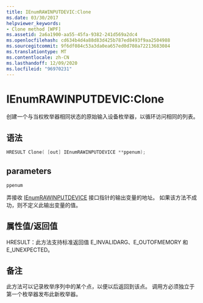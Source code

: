 ```yaml
---
title: IEnumRAWINPUTDEVIC:Clone
ms.date: 03/30/2017
helpviewer_keywords:
- Clone method [WPF]
ms.assetid: 2a6a1900-aa55-45fa-9382-241d569a2dc4
ms.openlocfilehash: cd634b4d4a88d83d425b787ed8493f9aa2504988
ms.sourcegitcommit: 9f6df084c53a3da0ea657ed0d708a72213683084
ms.translationtype: MT
ms.contentlocale: zh-CN
ms.lasthandoff: 12/09/2020
ms.locfileid: "96970231"
---
```

# <a name="ienumrawinputdevicclone"></a>IEnumRAWINPUTDEVIC:Clone
创建一个与当权枚举器相同状态的原始输入设备枚举器，以循环访问相同的列表。  
  
## <a name="syntax"></a>语法  
  
```cpp  
HRESULT Clone( [out] IEnumRAWINPUTDEVICE **ppenum);  
```  
  
## <a name="parameters"></a>parameters  
 `ppenum`  
  
 弄接收 [IEnumRAWINPUTDEVICE](ienumrawinputdevice.md) 接口指针的输出变量的地址。 如果该方法不成功，则不定义此输出变量的值。  
  
## <a name="property-valuereturn-value"></a>属性值/返回值  
 HRESULT：此方法支持标准返回值 E_INVALIDARG、E_OUTOFMEMORY 和 E_UNEXPECTED。  
  
## <a name="remarks"></a>备注  
 此方法可以记录枚举序列中的某个点，以便以后返回到该点。 调用方必须独立于第一个枚举器发布此新枚举器。
